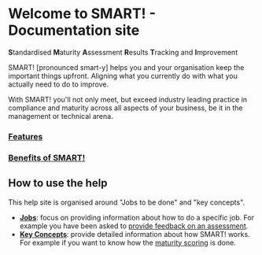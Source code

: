 # Welcome to SMART! - Documentation site

**S**tandardised **M**aturity **A**ssessment **R**esults **T**racking and **I**mprovement

SMART! [pronounced smart-y] helps you and your organisation keep the important things upfront. Aligning what you currently do with what you actually need to do to improve. 

With SMART! you'll not only meet, but exceed industry leading practice in compliance and maturity across all aspects of your business, be it in the management or technical arena.

### [Features](/features.html)
### [Benefits of SMART!](/benefits.html)

## How to use the help
This help site is organised around "Jobs to be done" and "key concepts". 
- [**Jobs**](/jobs/index.html): focus on providing information about how to do a specific job. For example you have been asked to [provide feedback on an assessment](/jobs/assessment/providing-feedback.html).
- [**Key Concepts**](/concepts/index.html): provide detailed information about how SMART! works. For example if you want to know how the [maturity scoring](/concepts/maturity-scoring.html) is done.
